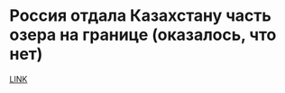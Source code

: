 # Россия отдала Казахстану часть озера на границе (оказалось, что нет)



[LINK](https://varlamov.ru/2513817.html)